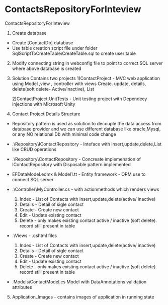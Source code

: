 # ContactsRepositoryForInteview
ContactsRepositoryForInteview


1) Create database

- Create [ContactDb] database
- Use table creation script file under folder SqlScriptToCreateTable\CreateTable.sql to create user table


2) Modify connecting string in webconfig file to point to correct SQL server where above database is created


3) Solution Contains two projects
    1)ContactProject  - MVC web application using Model ,view , controller 
                      with views Create. update, details, delete(soft delete- Active/inactive), List
                      
    2)ContactProject.UnitTests - Unit testing project with Dependecy injections with Microsoft Unity 



4) Contact Project Details Structure

- Repository pattern is used as solution to decouple the data access from database provider and we can use different database like oracle,Mysql,
  or any NO relational Db with minimal code change

- .\Repository\IContactRepository - Inteface with insert,update,delete,List like CRUD operations
- .\Repository\ContactRepository - Concreate implemenation of IContactRepository with Disposable pattern implemented


- EFDataModel.edmx & Model1.tt - Entity framework - ORM use to connect SQL server

- .\Controller\MyController.cs - with actionmethods which renders views
   1) Index - List of Contacts with insert,update,delete(active/ inactive)
   2) Details  - Detail of sigle contact
   3) Create - Create new contact
   4) Edit  - Update existing contact
   5) Delete  - only makes existing contact active / inactive (soft delete). record still present in table


- .\Views - .cshtml files
   1) Index - List of Contacts with insert,update,delete(active/ inactive)
   2) Details  - Detail of sigle contact
   3) Create - Create new contact
   4) Edit  - Update existing contact
   5) Delete  - only makes existing contact active / inactive (soft delete). record still present in table

- .Models\ContactModel.cs
   Model with DataAnnotations validation attributes


5) Application_Images - contains images of application in running state



 

 



